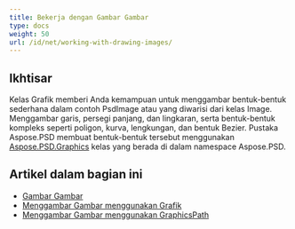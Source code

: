 ```yaml
---
title: Bekerja dengan Gambar Gambar
type: docs
weight: 50
url: /id/net/working-with-drawing-images/
---
```



## **Ikhtisar**
Kelas Grafik memberi Anda kemampuan untuk menggambar bentuk-bentuk sederhana dalam contoh PsdImage atau yang diwarisi dari kelas Image. Menggambar garis, persegi panjang, dan lingkaran, serta bentuk-bentuk kompleks seperti poligon, kurva, lengkungan, dan bentuk Bezier. Pustaka Aspose.PSD membuat bentuk-bentuk tersebut menggunakan [Aspose.PSD.Graphics](https://reference.aspose.com/psd/net/aspose.psd/graphics) kelas yang berada di dalam namespace Aspose.PSD.


## **Artikel dalam bagian ini**
- [Gambar Gambar](/psd/id/net/drawing-images/)
- [Menggambar Gambar menggunakan Grafik](/psd/id/net/drawing-images-using-graphics/)
- [Menggambar Gambar menggunakan GraphicsPath](/psd/id/net/drawing-images-using-graphicspath/)


